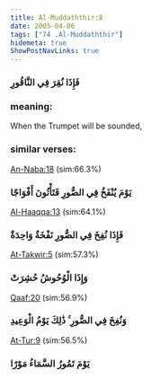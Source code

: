 ```yaml
---
title: Al-Muddaththir:8
date: 2005-04-06
tags: ["74 .Al-Muddaththir"]
hidemeta: true 
ShowPostNavLinks: true 
---
```

### فَإِذَا نُقِرَ فِي النَّاقُورِ
### meaning: 
When the Trumpet will be sounded,
### similar verses: 

[An-Naba:18](/78/18) (sim:66.3%)

### يَوْمَ يُنْفَخُ فِي الصُّورِ فَتَأْتُونَ أَفْوَاجًا

[Al-Haaqqa:13](/69/13) (sim:64.1%)

### فَإِذَا نُفِخَ فِي الصُّورِ نَفْخَةٌ وَاحِدَةٌ

[At-Takwir:5](/81/5) (sim:57.3%)

### وَإِذَا الْوُحُوشُ حُشِرَتْ

[Qaaf:20](/50/20) (sim:56.9%)

### وَنُفِخَ فِي الصُّورِ ۚ ذَٰلِكَ يَوْمُ الْوَعِيدِ

[At-Tur:9](/52/9) (sim:56.5%)

### يَوْمَ تَمُورُ السَّمَاءُ مَوْرًا
